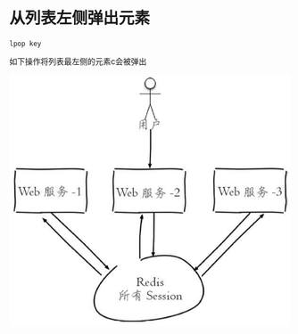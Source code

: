 # 从列表左侧弹出元素

```text
lpop key
```

如下操作将列表最左侧的元素c会被弹出

![](../../.gitbook/assets/image%20%2882%29.png)

